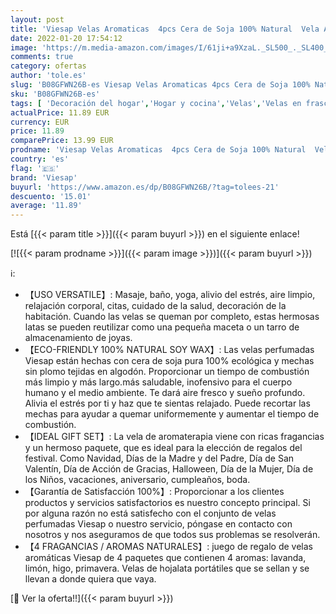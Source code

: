 ```yaml
---
layout: post
title: 'Viesap Velas Aromaticas  4pcs Cera de Soja 100% Natural  Vela Aromática Caja de Regalo  Mujer Velas Perfumadas  Aromaterapia Relajación Baño Yoga Acción de Gracias Navidad Día de San Valentín Regalos'
date: 2022-01-20 17:54:12
image: 'https://m.media-amazon.com/images/I/61ji+a9XzaL._SL500_._SL400_.jpg'
comments: true
category: ofertas
author: 'tole.es'
slug: 'B08GFWN26B-es Viesap Velas Aromaticas 4pcs Cera de Soja 100% Natural...'
sku: 'B08GFWN26B-es'
tags: [ 'Decoración del hogar','Hogar y cocina','Velas','Velas en frasco','Velas y candelabros','navidad','viesap', ]
actualPrice: 11.89 EUR
currency: EUR
price: 11.89
comparePrice: 13.99 EUR
prodname: 'Viesap Velas Aromaticas  4pcs Cera de Soja 100% Natural  Vela Aromática Caja de Regalo  Mujer Velas Perfumadas  Aromaterapia Relajación Baño Yoga Acción de Gracias Navidad Día de San Valentín Regalos'
country: 'es'
flag: '🇪🇸'
brand: 'Viesap'
buyurl: 'https://www.amazon.es/dp/B08GFWN26B/?tag=tolees-21'
descuento: '15.01'
average: '11.89'
---
```


Está [{{< param title >}}]({{< param buyurl >}}) en el siguiente enlace!

[![{{< param prodname >}}]({{< param image >}})]({{< param buyurl >}})

ℹ️:

- 【USO VERSATILE】: Masaje, baño, yoga, alivio del estrés, aire limpio, relajación corporal, citas, cuidado de la salud, decoración de la habitación. Cuando las velas se queman por completo, estas hermosas latas se pueden reutilizar como una pequeña maceta o un tarro de almacenamiento de joyas.
- 【ECO-FRIENDLY 100% NATURAL SOY WAX】: Las velas perfumadas Viesap están hechas con cera de soja pura 100% ecológica y mechas sin plomo tejidas en algodón. Proporcionar un tiempo de combustión más limpio y más largo.más saludable, inofensivo para el cuerpo humano y el medio ambiente. Te dará aire fresco y sueño profundo. Alivia el estrés por ti y haz que te sientas relajado. Puede recortar las mechas para ayudar a quemar uniformemente y aumentar el tiempo de combustión.
- 【IDEAL GIFT SET】: La vela de aromaterapia viene con ricas fragancias y un hermoso paquete, que es ideal para la elección de regalos del festival. Como Navidad, Días de la Madre y del Padre, Día de San Valentín, Día de Acción de Gracias, Halloween, Día de la Mujer, Día de los Niños, vacaciones, aniversario, cumpleaños, boda.
- 【Garantía de Satisfacción 100%】: Proporcionar a los clientes productos y servicios satisfactorios es nuestro concepto principal. Si por alguna razón no está satisfecho con el conjunto de velas perfumadas Viesap o nuestro servicio, póngase en contacto con nosotros y nos aseguramos de que todos sus problemas se resolverán.
- 【4 FRAGANCIAS / AROMAS NATURALES】: juego de regalo de velas aromáticas Viesap de 4 paquetes que contienen 4 aromas: lavanda, limón, higo, primavera. Velas de hojalata portátiles que se sellan y se llevan a donde quiera que vaya.

[🛒 Ver la oferta!!]({{< param buyurl >}})
